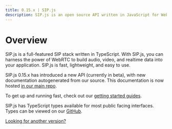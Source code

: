 ```yaml
---
title: 0.15.x | SIP.js
description: SIP.js is an open source API written in JavaScript for WebRTC developers to add the SIP signaling protocol to their applications.
---
```


# Overview

SIP.js is a full-featured SIP stack written in TypeScript. With SIP.js, you can harness the power of WebRTC to build audio, video, and realtime data into your application. SIP.js is fast, lightweight, and easy to use.

SIP.js 0.15.x has introduced a new API (currently in beta), with new documentation autogenerated from our source. This documentation is now hosted [in our main repo](https://github.com/onsip/SIP.js/tree/master/docs).

To get up and running fast, check out our [getting started guides](/guides/).

SIP.js has TypeScript types available for most public facing interfaces. Types can be viewed on our [GitHub](https://github.com/onsip/SIP.js).

[Looking for another version?](/api/)
